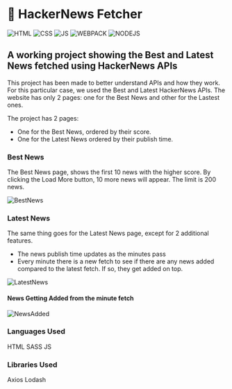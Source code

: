 # 🚀 HackerNews Fetcher

![HTML](https://img.shields.io/badge/HTML-orange?style=for-the-badge&logo=html5&logoColor=white)
![CSS](https://img.shields.io/badge/CSS-1572B6?style=for-the-badge&logo=css3&logoColor=white)
![JS](https://img.shields.io/badge/JAVASCRIPT-F7DF1E?style=for-the-badge&logo=javascript&logoColor=black)
![WEBPACK](https://img.shields.io/badge/WEBPACK-8DD6F9?style=for-the-badge&logo=webpack&logoColor=black)
![NODEJS](https://img.shields.io/badge/NODE_JS-339933?style=for-the-badge&logo=nodedotjs&logoColor=white)
## A working project showing the Best and Latest News fetched using HackerNews APIs

This project has been made to better understand APIs and how they work. For this particular case, we used the Best and Latest HackerNews APIs.
The website has only 2 pages: one for the Best News and other for the Lastest ones.


The project has 2 pages:
- One for the Best News, ordered by their score.
- One for the Latest News ordered by their publish time.

### Best News

The Best News page, shows the first 10 news with the higher score. By clicking the Load More button, 10 more news will appear. The limit is 200 news.

![BestNews](https://github.com/Nicolas-Tietz/JavascriptAdvancedProject/assets/120263952/a21847eb-85e1-42fd-a9b3-493fe2877079)


### Latest News

The same thing goes for the Latest News page, except for 2 additional features.
- The news publish time updates as the minutes pass
- Every minute there is a new fetch to see if there are any news added compared to the latest fetch. If so, they get added on top.


![LatestNews](https://github.com/Nicolas-Tietz/JavascriptAdvancedProject/assets/120263952/062a876a-dafe-4a8c-8b0e-8276838e56e3)


#### News Getting Added from the minute fetch

![NewsAdded](https://github.com/Nicolas-Tietz/JavascriptAdvancedProject/assets/120263952/c461b7e6-d1d9-40e8-af4f-8fe15d827ed6)




### Languages Used

HTML
SASS
JS

### Libraries Used

Axios
Lodash

